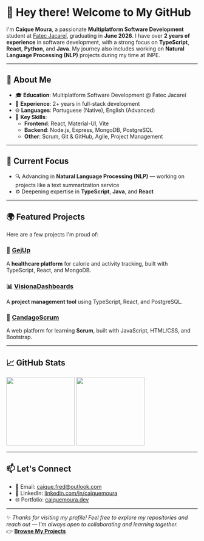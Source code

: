 # 👋 Hey there! Welcome to My GitHub

I'm **Caique Moura**, a passionate **Multiplatform Software Development** student at [Fatec Jacareí](https://fatecjacarei.cps.sp.gov.br/), graduating in **June 2026**. I have over **2 years of experience** in software development, with a strong focus on **TypeScript**, **React**, **Python**, and **Java**. My journey also includes working on **Natural Language Processing (NLP)** projects during my time at INPE.

---

## 🌟 About Me

- 🎓 **Education**: Multiplatform Software Development @ Fatec Jacareí  
- 💼 **Experience**: 2+ years in full-stack development  
- 🌐 **Languages**: Portuguese (Native), English (Advanced)  
- 🧠 **Key Skills**:  
  - **Frontend**: React, Material-UI, Vite  
  - **Backend**: Node.js, Express, MongoDB, PostgreSQL  
  - **Other**: Scrum, Git & GitHub, Agile, Project Management  

---

## 🚀 Current Focus

- 🔍 Advancing in **Natural Language Processing (NLP)** — working on projects like a text summarization service  
- ⚙️ Deepening expertise in **TypeScript**, **Java**, and **React**

---

## 🌍 Featured Projects

Here are a few projects I'm proud of:

### 💪 [GejUp](https://github.com/caiquefrd/abp_3_semestre_documentacao)  
A **healthcare platform** for calorie and activity tracking, built with TypeScript, React, and MongoDB.

### 📊 [VisionaDashboards](https://github.com/caiquefrd/ABP-2-Semestre-Documentacao.git)  
A **project management tool** using TypeScript, React, and PostgreSQL.

### 📝 [CandagoScrum](https://github.com/l-gustavo-barbosa/candagoScrum.git)  
A web platform for learning **Scrum**, built with JavaScript, HTML/CSS, and Bootstrap.

---

## 📈 GitHub Stats

<p float="left">
  <img height="180em" src="https://github-readme-stats.vercel.app/api?username=caiquefrd&show_icons=true&theme=radical" />
  <img height="180em" src="https://github-readme-stats.vercel.app/api/top-langs/?username=caiquefrd&hide=html&layout=compact&theme=radical"/>
</p>

---

## 📫 Let's Connect

- 💌 Email: [caique.fred@outlook.com](mailto:caique.fred@outlook.com)  
- 💼 LinkedIn: [linkedin.com/in/caiquemoura](https://linkedin.com/in/caique-moura)  
- 🌐 Portfolio: [caiquemoura.dev](https://caiquefrd.github.io/portfolio/)

---

✨ *Thanks for visiting my profile! Feel free to explore my repositories and reach out — I'm always open to collaborating and learning together.*  
👉 **[Browse My Projects](https://github.com/caiquefrd?tab=repositories)**
